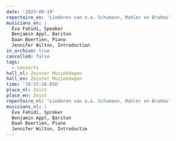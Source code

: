 ```yaml
---
date: '2023-08-19'
repertoire_en: 'Liederen van o.a. Schumann, Mahler en Brahms'
musicians_en: |
  Éva Fahidi, Speaker 
  Benjamin Appl, Bariton 
  Daan Boertien, Piano
  Jennifer Wilton, Introduction 
in_archive: true
cancelled: false
tags:
  - concerts
hall_nl: Zeister Muziekdagen
hall_en: Zeister Muziekdagen
time: '18:15:16.656'
place_nl: Zeist
place_en: Zeist
repertoire_nl: 'Liederen van o.a. Schumann, Mahler en Brahms'
musicians_nl: |
  Éva Fahidi, Spreker 
  Benjamin Appl, Bariton 
  Daan Boertien, Piano
  Jennifer Wilton, Introductie
---
```


